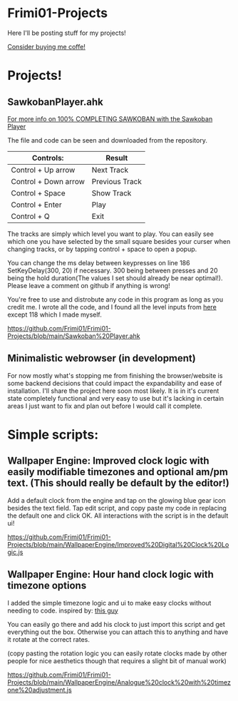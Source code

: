 # Frimi01-Projects
Here I'll be posting stuff for my projects!

[Consider buying me coffe!](https://ko-fi.com/frimi01)

# Projects!

## SawkobanPlayer.ahk
[For more info on 100% COMPLETING SAWKOBAN with the Sawkoban Player](https://ko-fi.com/post/HOW-TO-BEAT-SAWKOBAN-100-B0B119AUZ0?justpublished=true&alias=HOW-TO-BEAT-SAWKOBAN-100-B0B119AUZ0#shareNewPostModal)

The file and code can be seen and downloaded from the repository. 


| Controls:            | Result         |
| -------------------- | -------------- |
| Control + Up arrow   | Next Track     |
| Control + Down arrow | Previous Track |
| Control + Space      | Show Track     |
| Control + Enter      | Play           |
| Control + Q          | Exit           |

The tracks are simply which level you want to play. You can easily see which one you have selected by the small square besides your curser when changing tracks, or by tapping control + space to open a popup.

You can change the ms delay between keypresses on line 186 SetKeyDelay(300, 20) if necessary. 300 being between presses and 20 being the hold duration(The values I set should already be near optimal!). Please leave a comment on github if anything is wrong!

You're free to use and distrobute any code in this program as long as you credit me. I wrote all the code, and I found all the level inputs from [here](https://steamcommunity.com/sharedfiles/filedetails/?id=1468880175) except 118 which I made myself. 

https://github.com/Frimi01/Frimi01-Projects/blob/main/Sawkoban%20Player.ahk

## Minimalistic webrowser (in development)
For now mostly what's stopping me from finishing the browser/website is some backend decisions that could impact the expandability and ease of installation. I'll share the project here soon most likely. It is in it's current state completely functional and very easy to use but it's lacking in certain areas I just want to fix and plan out before I would call it complete.

# Simple scripts:

## Wallpaper Engine: Improved clock logic with easily modifiable timezones and optional am/pm text. (This should really be default by the editor!)
Add a default clock from the engine and tap on the glowing blue gear icon besides the text field. Tap edit script, and copy paste my code in replacing the default one and click OK. All interactions with the script is in the default ui!

https://github.com/Frimi01/Frimi01-Projects/blob/main/WallpaperEngine/Improved%20Digital%20Clock%20Logic.js
## Wallpaper Engine: Hour hand clock logic with timezone options
I added the simple timezone logic and ui to make easy clocks without needing to code. inspired by: [this guy](https://steamcommunity.com/sharedfiles/filedetails/?id=2107481179)

You can easily go there and add his clock to just import this script and get everything out the box. Otherwise you can attach this to anything and have it rotate at the correct rates.

(copy pasting the rotation logic you can easily rotate clocks made by other people for nice aesthetics though that requires a slight bit of manual work)

https://github.com/Frimi01/Frimi01-Projects/blob/main/WallpaperEngine/Analogue%20clock%20with%20timezone%20adjustment.js
